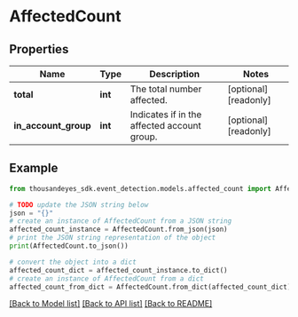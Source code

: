 # AffectedCount


## Properties

Name | Type | Description | Notes
------------ | ------------- | ------------- | -------------
**total** | **int** | The total number affected. | [optional] [readonly] 
**in_account_group** | **int** | Indicates if in the affected account group. | [optional] [readonly] 

## Example

```python
from thousandeyes_sdk.event_detection.models.affected_count import AffectedCount

# TODO update the JSON string below
json = "{}"
# create an instance of AffectedCount from a JSON string
affected_count_instance = AffectedCount.from_json(json)
# print the JSON string representation of the object
print(AffectedCount.to_json())

# convert the object into a dict
affected_count_dict = affected_count_instance.to_dict()
# create an instance of AffectedCount from a dict
affected_count_from_dict = AffectedCount.from_dict(affected_count_dict)
```
[[Back to Model list]](../README.md#documentation-for-models) [[Back to API list]](../README.md#documentation-for-api-endpoints) [[Back to README]](../README.md)


